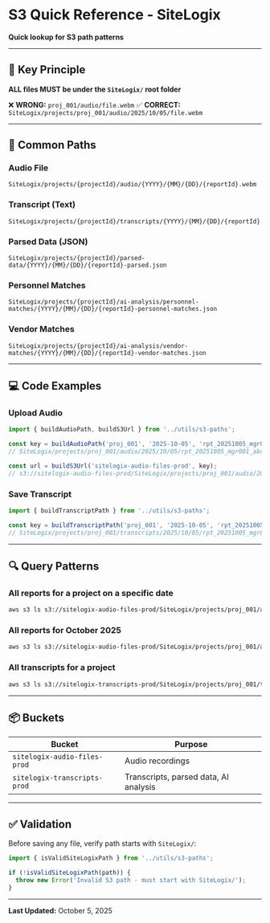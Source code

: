 # S3 Quick Reference - SiteLogix

**Quick lookup for S3 path patterns**

---

## 🎯 Key Principle

**ALL files MUST be under the `SiteLogix/` root folder**

❌ **WRONG:** `proj_001/audio/file.webm`
✅ **CORRECT:** `SiteLogix/projects/proj_001/audio/2025/10/05/file.webm`

---

## 📁 Common Paths

### Audio File
```
SiteLogix/projects/{projectId}/audio/{YYYY}/{MM}/{DD}/{reportId}.webm
```

### Transcript (Text)
```
SiteLogix/projects/{projectId}/transcripts/{YYYY}/{MM}/{DD}/{reportId}.txt
```

### Parsed Data (JSON)
```
SiteLogix/projects/{projectId}/parsed-data/{YYYY}/{MM}/{DD}/{reportId}-parsed.json
```

### Personnel Matches
```
SiteLogix/projects/{projectId}/ai-analysis/personnel-matches/{YYYY}/{MM}/{DD}/{reportId}-personnel-matches.json
```

### Vendor Matches
```
SiteLogix/projects/{projectId}/ai-analysis/vendor-matches/{YYYY}/{MM}/{DD}/{reportId}-vendor-matches.json
```

---

## 💻 Code Examples

### Upload Audio
```typescript
import { buildAudioPath, buildS3Url } from '../utils/s3-paths';

const key = buildAudioPath('proj_001', '2025-10-05', 'rpt_20251005_mgr001_abc123', 'webm');
// SiteLogix/projects/proj_001/audio/2025/10/05/rpt_20251005_mgr001_abc123.webm

const url = buildS3Url('sitelogix-audio-files-prod', key);
// s3://sitelogix-audio-files-prod/SiteLogix/projects/proj_001/audio/2025/10/05/rpt_20251005_mgr001_abc123.webm
```

### Save Transcript
```typescript
import { buildTranscriptPath } from '../utils/s3-paths';

const key = buildTranscriptPath('proj_001', '2025-10-05', 'rpt_20251005_mgr001_abc123');
// SiteLogix/projects/proj_001/transcripts/2025/10/05/rpt_20251005_mgr001_abc123.txt
```

---

## 🔍 Query Patterns

### All reports for a project on a specific date
```bash
aws s3 ls s3://sitelogix-audio-files-prod/SiteLogix/projects/proj_001/audio/2025/10/05/
```

### All reports for October 2025
```bash
aws s3 ls s3://sitelogix-audio-files-prod/SiteLogix/projects/proj_001/audio/2025/10/ --recursive
```

### All transcripts for a project
```bash
aws s3 ls s3://sitelogix-transcripts-prod/SiteLogix/projects/proj_001/transcripts/ --recursive
```

---

## 📦 Buckets

| Bucket | Purpose |
|--------|---------|
| `sitelogix-audio-files-prod` | Audio recordings |
| `sitelogix-transcripts-prod` | Transcripts, parsed data, AI analysis |

---

## ✅ Validation

Before saving any file, verify path starts with `SiteLogix/`:

```typescript
import { isValidSiteLogixPath } from '../utils/s3-paths';

if (!isValidSiteLogixPath(path)) {
  throw new Error('Invalid S3 path - must start with SiteLogix/');
}
```

---

**Last Updated:** October 5, 2025
